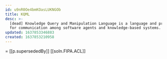 ```yaml
---
id: u9nR0Oe4bmKOasLUKNGOb
title: KQML
desc: >-
  [dead] Knowledge Query and Manipulation Language is a language and protocol
  for communication among software agents and knowledge-based systems.
updated: 1637853346883
created: 1637853210958
---
```



= [[p.supersededBy]] [[soln.FIPA.ACL]]

